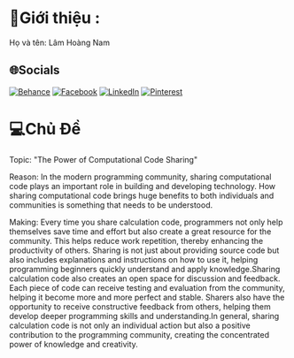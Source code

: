 
# 💫Giới thiệu :
Họ và tên: Lâm Hoàng Nam


## 🌐Socials
[![Behance](https://img.shields.io/badge/Behance-1769ff?logo=behance&logoColor=white)](https://behance.net/dfzga) [![Facebook](https://img.shields.io/badge/Facebook-%231877F2.svg?logo=Facebook&logoColor=white)](https://facebook.com/fadha) [![LinkedIn](https://img.shields.io/badge/LinkedIn-%230077B5.svg?logo=linkedin&logoColor=white)](https://linkedin.com/in/dfahd) [![Pinterest](https://img.shields.io/badge/Pinterest-%23E60023.svg?logo=Pinterest&logoColor=white)](https://pinterest.com/dahfdf) 

# 💻Chủ Đề
Topic: "The Power of Computational Code Sharing"

Reason:
In the modern programming community, sharing computational code plays an important role in building and developing technology. How sharing computational code brings huge benefits to both individuals and communities is something that needs to be understood.

Making:
Every time you share calculation code, programmers not only help themselves save time and effort but also create a great resource for the community. This helps reduce work repetition, thereby enhancing the productivity of others. Sharing is not just about providing source code but also includes explanations and instructions on how to use it, helping programming beginners quickly understand and apply knowledge.Sharing calculation code also creates an open space for discussion and feedback. Each piece of code can receive testing and evaluation from the community, helping it become more and more perfect and stable. Sharers also have the opportunity to receive constructive feedback from others, helping them develop deeper programming skills and understanding.In general, sharing calculation code is not only an individual action but also a positive contribution to the programming community, creating the concentrated power of knowledge and creativity.
